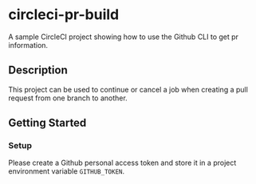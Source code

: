 # circleci-pr-build

A sample CircleCI project showing how to use the Github CLI to get pr information.

## Description

This project can be used to continue or cancel a job when creating a pull request from one branch to another.

## Getting Started

### Setup

Please create a Github personal access token and store it in a project environment variable `GITHUB_TOKEN`.
